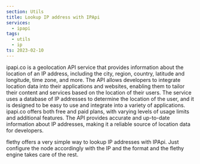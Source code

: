 ```yaml
---
section: Utils
title: Lookup IP address with IPApi
services:
  - ipapi
tags:
  - utils
  - ip
ts: 2023-02-10
---
```


ipapi.co is a geolocation API service that provides information about the location of an IP address, including the city, region, country, latitude and longitude, time zone, and more. The API allows developers to integrate location data into their applications and websites, enabling them to tailor their content and services based on the location of their users. The service uses a database of IP addresses to determine the location of the user, and it is designed to be easy to use and integrate into a variety of applications. ipapi.co offers both free and paid plans, with varying levels of usage limits and additional features. The API provides accurate and up-to-date information about IP addresses, making it a reliable source of location data for developers.

flethy offers a very simple way to lookup IP addresses with IPApi. Just configure the node accordingly with the IP and the format and the flethy engine takes care of the rest.
